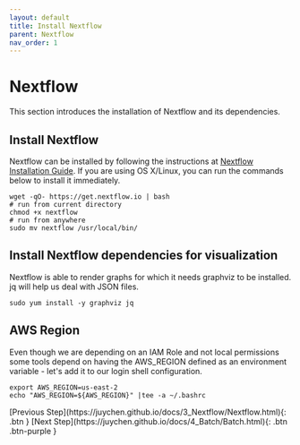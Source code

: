 ```yaml
---
layout: default
title: Install Nextflow
parent: Nextflow
nav_order: 1
---
```

# Nextflow
This section introduces the installation of Nextflow and its dependencies.

## Install Nextflow

Nextflow can be installed by following the instructions at [Nextflow Installation Guide](https://www.nextflow.io/docs/latest/getstarted.html). If you are using OS X/Linux, you can run the commands below to install it immediately.

```shell
wget -qO- https://get.nextflow.io | bash
# run from current directory
chmod +x nextflow
# run from anywhere
sudo mv nextflow /usr/local/bin/
```

## Install Nextflow dependencies for visualization

Nextflow is able to render graphs for which it needs graphviz to be installed. jq will help us deal with JSON files.

```shell
sudo yum install -y graphviz jq
```

## AWS Region

Even though we are depending on an IAM Role and not local permissions some tools depend on having the AWS_REGION defined as an environment variable - let's add it to our login shell configuration.


```shell
export AWS_REGION=us-east-2
echo "AWS_REGION=${AWS_REGION}" |tee -a ~/.bashrc
```

<div class="code-example" markdown="1">
[Previous Step](https://juychen.github.io/docs/3_Nextflow/Nextflow.html){: .btn }
[Next Step](https://juychen.github.io/docs/4_Batch/Batch.html){: .btn .btn-purple }
</div>
